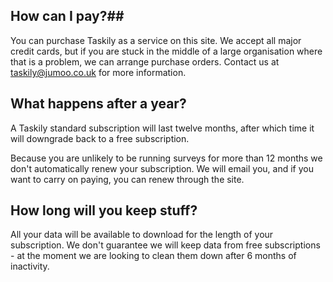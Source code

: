 ## How can I pay?##
You can purchase Taskily as a service on this site. We accept all major credit cards, but if you are stuck in the middle of a large organisation where that is a problem, we can arrange purchase orders. Contact us at <a href="taskily@jumoo.co.uk">taskily@jumoo.co.uk</a> for more information.

## What happens after a year? ##
A Taskily standard subscription will last twelve months, after which time it will downgrade back to a free subscription. 

Because you are unlikely to be running surveys for more than 12 months we don't automatically renew your subscription. We will email you, and if you want to carry on paying, you can renew through the site. 

## How long will you keep stuff? ##
All your data will be available to download for the length of your subscription. We don't guarantee we will keep data from free subscriptions - at the moment we are looking to clean them down after 6 months of inactivity.